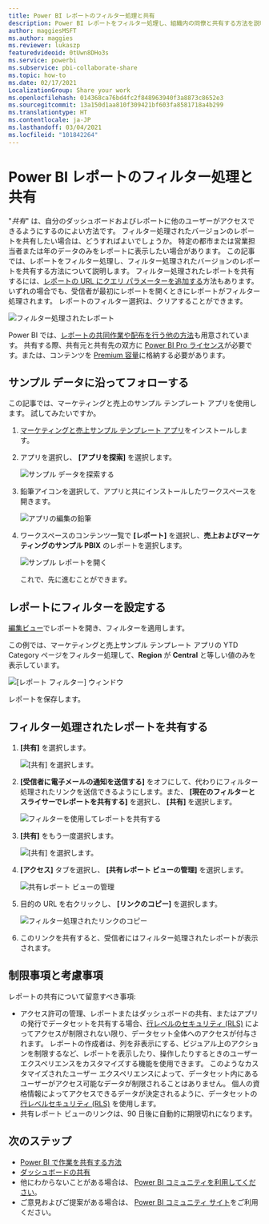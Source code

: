 ```yaml
---
title: Power BI レポートのフィルター処理と共有
description: Power BI レポートをフィルター処理し、組織内の同僚と共有する方法を説明します。
author: maggiesMSFT
ms.author: maggies
ms.reviewer: lukaszp
featuredvideoid: 0tUwn8DHo3s
ms.service: powerbi
ms.subservice: pbi-collaborate-share
ms.topic: how-to
ms.date: 02/17/2021
LocalizationGroup: Share your work
ms.openlocfilehash: 014368ca76bd4fc2f848963940f3a8873c8652e3
ms.sourcegitcommit: 13a150d1aa810f309421bf603fa8581718a4b299
ms.translationtype: HT
ms.contentlocale: ja-JP
ms.lasthandoff: 03/04/2021
ms.locfileid: "101842264"
---
```

# <a name="filter-and-share-a-power-bi-report"></a>Power BI レポートのフィルター処理と共有
"*共有*" は、自分のダッシュボードおよびレポートに他のユーザーがアクセスできるようにするのによい方法です。 フィルター処理されたバージョンのレポートを共有したい場合は、どうすればよいでしょうか。 特定の都市または営業担当者または年のデータのみをレポートに表示したい場合があります。 この記事では、レポートをフィルター処理し、フィルター処理されたバージョンのレポートを共有する方法について説明します。 フィルター処理されたレポートを共有するには、[レポートの URL にクエリ パラメーターを追加する](service-url-filters.md)方法もあります。 いずれの場合でも、受信者が最初にレポートを開くときにレポートがフィルター処理されます。 レポートのフィルター選択は、クリアすることができます。

![フィルター処理されたレポート](media/service-share-reports/power-bi-share-filter-pane-report.png)

Power BI では、[レポートの共同作業や配布を行う他の方法](service-how-to-collaborate-distribute-dashboards-reports.md)も用意されています。 共有する際、共有元と共有先の双方に [Power BI Pro ライセンス](../fundamentals/service-features-license-type.md)が必要です。または、コンテンツを [Premium 容量](../admin/service-premium-what-is.md)に格納する必要があります。 

## <a name="follow-along-with-sample-data"></a>サンプル データに沿ってフォローする

この記事では、マーケティングと売上のサンプル テンプレート アプリを使用します。 試してみたいですか。 

1. [マーケティングと売上サンプル テンプレート アプリ](https://appsource.microsoft.com/product/power-bi/microsoft-retail-analysis-sample.salesandmarketingsample?tab=Overview)をインストールします。
2. アプリを選択し、 **[アプリを探索]** を選択します。

   ![サンプル データを探索する](media/service-share-reports/power-bi-sample-explore-data.png)

3. 鉛筆アイコンを選択して、アプリと共にインストールしたワークスペースを開きます。

    ![アプリの編集の鉛筆](media/service-share-reports/power-bi-edit-pencil-app.png)

4. ワークスペースのコンテンツ一覧で **[レポート]** を選択し、**売上およびマーケティングのサンプル PBIX** のレポートを選択します。

    ![サンプル レポートを開く](media/service-share-reports/power-bi-open-sample-report.png)

    これで、先に進むことができます。

## <a name="set-a-filter-in-the-report"></a>レポートにフィルターを設定する

[編集ビュー](../consumer/end-user-reading-view.md)でレポートを開き、フィルターを適用します。

この例では、マーケティングと売上サンプル テンプレート アプリの YTD Category ページをフィルター処理して、**Region** が **Central** と等しい値のみを表示しています。 
 
![[レポート フィルター] ウィンドウ](media/service-share-reports/power-bi-share-report-filter.png)

レポートを保存します。

## <a name="share-the-filtered-report"></a>フィルター処理されたレポートを共有する

1. **[共有]** を選択します。

   ![[共有] を選択します。](media/service-share-reports/power-bi-share.png)

2. **[受信者に電子メールの通知を送信する]** をオフにして、代わりにフィルター処理されたリンクを送信できるようにします。また、 **[現在のフィルターとスライサーでレポートを共有する]** を選択し、 **[共有]** を選択します。

    ![フィルターを使用してレポートを共有する](media/service-share-reports/power-bi-share-with-filters.png)

4. **[共有]** をもう一度選択します。

   ![[共有] を選択します。](media/service-share-reports/power-bi-share.png)

5. **[アクセス]** タブを選択し、 **[共有レポート ビューの管理]** を選択します。

    ![共有レポート ビューの管理](media/service-share-reports/power-bi-manage-shared-report-views.png)

6. 目的の URL を右クリックし、 **[リンクのコピー]** を選択します。

    ![フィルター処理されたリンクのコピー](media/service-share-reports/power-bi-copy-filtered-link.png)

7. このリンクを共有すると、受信者にはフィルター処理されたレポートが表示されます。 

## <a name="limitations-and-considerations"></a>制限事項と考慮事項
レポートの共有について留意すべき事項:

* アクセス許可の管理、レポートまたはダッシュボードの共有、またはアプリの発行でデータセットを共有する場合、[行レベルのセキュリティ (RLS)](../admin/service-admin-rls.md) によってアクセスが制限されない限り、データセット全体へのアクセスが付与されます。 レポートの作成者は、列を非表示にする、ビジュアル上のアクションを制限するなど、レポートを表示したり、操作したりするときのユーザー エクスペリエンスをカスタマイズする機能を使用できます。 このようなカスタマイズされたユーザー エクスペリエンスによって、データセット内にあるユーザーがアクセス可能なデータが制限されることはありません。 個人の資格情報によってアクセスできるデータが決定されるように、データセットの[行レベルセキュリティ (RLS)](../admin/service-admin-rls.md) を使用します。
* 共有レポート ビューのリンクは、90 日後に自動的に期限切れになります。  

## <a name="next-steps"></a>次のステップ
* [Power BI で作業を共有する方法](service-how-to-collaborate-distribute-dashboards-reports.md)
* [ダッシュボードの共有](service-share-dashboards.md)
* 他にわからないことがある場合は、 [Power BI コミュニティを利用してください](https://community.powerbi.com/)。
* ご意見およびご提案がある場合は、 [Power BI コミュニティ サイト](https://community.powerbi.com/)をご利用ください。
